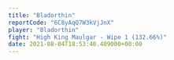 ```yaml
---
title: "Bladorthin"
reportCode: "6C8yAqQ7W3kVjJnX"
player: "Bladorthin"
fight: "High King Maulgar - Wipe 1 (132.66%)"
date: 2021-08-04T18:53:40.409000+00:00
---
```


